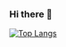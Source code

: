 ### Hi there 👋
[![Top Langs](https://github-readme-stats.vercel.app/api/top-langs/?username=furilon)](https://github.com/anuraghazra/github-readme-stats)

<!--
**Furilon/Furilon** is a ✨ _special_ ✨ repository because its `README.md` (this file) appears on your GitHub profile.

Here are some ideas to get you started:

- 🔭 I’m currently working on ...
- 🌱 I’m currently learning ...
- 👯 I’m looking to collaborate on ...
- 🤔 I’m looking for help with ...
- 💬 Ask me about ...
- 📫 How to reach me: ...
- 😄 Pronouns: ...
- ⚡ Fun fact: ...
-->
